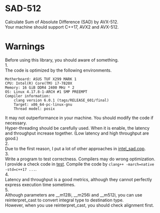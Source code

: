 # SAD-512
Calculate Sum of Absolute Difference (SAD) by AVX-512.<br>
Your machine should support C++17, AVX2 and AVX-512.

# Warnings
Before using this library, you should aware of something.<br>
1.<br>
The code is optimized by the following environments.<br>
```
Motherboard: ASUS TUF X299 MARK 1
CPU: Intel(R) Core(TM) i7-7820X
Memory: 16 GiB DDR4 2400 MHz * 2
OS: Linux 4.17.8-1-ARCH #1 SMP PREEMPT
Compiler information:
	clang version 6.0.1 (tags/RELEASE_601/final)
	Target: x86_64-pc-linux-gnu
	Thread model: posix
```
It may not outperformance in your machine. You should modify the code if necessary.<br>
Hyper-threading should be carefully used. When it is enable, the latency and throughput increase together. (Low latency and high throughput are good.)<br>
2.<br>
Due to the first reason, I put a lot of other approaches in [intel_sad.cpp](https://github.com/Fdhvdu/SAD-512/blob/master/src/intel_sad.cpp).<br>
3.<br>
Write a program to test correctness. Compilers may do wrong optimization.<br>
I provide a check code in [test](https://github.com/Fdhvdu/SAD-512/tree/master/test). Compile the code by `clang++ -march=native -std=c++17 ...`.<br>
4.<br>
Latency and throughput is a good metrics, although they cannot perfectly express execution time sometimes.<br>
5.<br>
Although parameters are __m128i, __m256i and __m512i, you can use reinterpret_cast to convert integral type to destination type.<br>
However, when you use reinterpret_cast, you should check alignment first.

